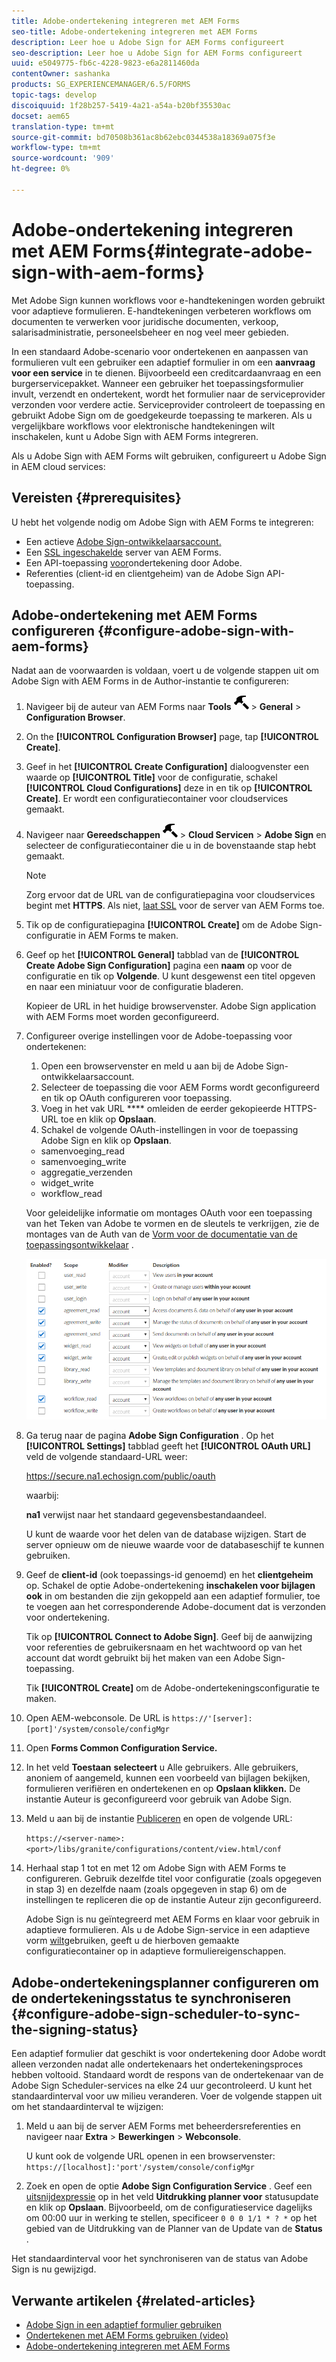 ```yaml
---
title: Adobe-ondertekening integreren met AEM Forms
seo-title: Adobe-ondertekening integreren met AEM Forms
description: Leer hoe u Adobe Sign for AEM Forms configureert
seo-description: Leer hoe u Adobe Sign for AEM Forms configureert
uuid: e5049775-fb6c-4228-9823-e6a2811460da
contentOwner: sashanka
products: SG_EXPERIENCEMANAGER/6.5/FORMS
topic-tags: develop
discoiquuid: 1f28b257-5419-4a21-a54a-b20bf35530ac
docset: aem65
translation-type: tm+mt
source-git-commit: bd70508b361ac8b62ebc0344538a18369a075f3e
workflow-type: tm+mt
source-wordcount: '909'
ht-degree: 0%

---
```



# Adobe-ondertekening integreren met AEM Forms{#integrate-adobe-sign-with-aem-forms}

Met Adobe Sign kunnen workflows voor e-handtekeningen worden gebruikt voor adaptieve formulieren. E-handtekeningen verbeteren workflows om documenten te verwerken voor juridische documenten, verkoop, salarisadministratie, personeelsbeheer en nog veel meer gebieden.

In een standaard Adobe-scenario voor ondertekenen en aanpassen van formulieren vult een gebruiker een adaptief formulier in om een **aanvraag voor een service** in te dienen. Bijvoorbeeld een creditcardaanvraag en een burgerservicepakket. Wanneer een gebruiker het toepassingsformulier invult, verzendt en ondertekent, wordt het formulier naar de serviceprovider verzonden voor verdere actie. Serviceprovider controleert de toepassing en gebruikt Adobe Sign om de goedgekeurde toepassing te markeren. Als u vergelijkbare workflows voor elektronische handtekeningen wilt inschakelen, kunt u Adobe Sign with AEM Forms integreren.

Als u Adobe Sign with AEM Forms wilt gebruiken, configureert u Adobe Sign in AEM cloud services:

## Vereisten {#prerequisites}

U hebt het volgende nodig om Adobe Sign with AEM Forms te integreren:

* Een actieve [Adobe Sign-ontwikkelaarsaccount.](https://acrobat.adobe.com/us/en/why-adobe/developer-form.html)
* Een [SSL ingeschakelde](/help/sites-administering/ssl-by-default.md) server van AEM Forms.
* Een API-toepassing [voor](https://www.adobe.io/apis/documentcloud/sign/docs.html#!adobedocs/adobe-sign/master/gstarted/create_app.md)ondertekening door Adobe.
* Referenties (client-id en clientgeheim) van de Adobe Sign API-toepassing.

## Adobe-ondertekening met AEM Forms configureren {#configure-adobe-sign-with-aem-forms}

Nadat aan de voorwaarden is voldaan, voert u de volgende stappen uit om Adobe Sign with AEM Forms in de Author-instantie te configureren:

1. Navigeer bij de auteur van AEM Forms naar **Tools** ![hammer](assets/hammer.png) > **General** > **Configuration Browser**.
1. On the **[!UICONTROL Configuration Browser]** page, tap **[!UICONTROL Create]**.
1. Geef in het **[!UICONTROL Create Configuration]** dialoogvenster een waarde op **[!UICONTROL Title]** voor de configuratie, schakel **[!UICONTROL Cloud Configurations]** deze in en tik op **[!UICONTROL Create]**. Er wordt een configuratiecontainer voor cloudservices gemaakt.
1. Navigeer naar **Gereedschappen** ![hameren](assets/hammer.png) > **Cloud Servicen** > **Adobe Sign** en selecteer de configuratiecontainer die u in de bovenstaande stap hebt gemaakt.

   >[!NOTE]
   >
   >Zorg ervoor dat de URL van de configuratiepagina voor cloudservices begint met **HTTPS**. Als niet, [laat SSL](/help/sites-administering/ssl-by-default.md) voor de server van AEM Forms toe.

1. Tik op de configuratiepagina **[!UICONTROL Create]** om de Adobe Sign-configuratie in AEM Forms te maken.
1. Geef op het **[!UICONTROL General]** tabblad van de **[!UICONTROL Create Adobe Sign Configuration]** pagina een **naam** op voor de configuratie en tik op **Volgende**. U kunt desgewenst een titel opgeven en naar een miniatuur voor de configuratie bladeren.

   Kopieer de URL in het huidige browservenster. Adobe Sign application with AEM Forms moet worden geconfigureerd.

1. Configureer overige instellingen voor de Adobe-toepassing voor ondertekenen:

   1. Open een browservenster en meld u aan bij de Adobe Sign-ontwikkelaarsaccount.
   1. Selecteer de toepassing die voor AEM Forms wordt geconfigureerd en tik op OAuth configureren voor toepassing.
   1. Voeg in het vak URL **** omleiden de eerder gekopieerde HTTPS-URL toe en klik op **Opslaan**.
   1. Schakel de volgende OAuth-instellingen in voor de toepassing Adobe Sign en klik op **Opslaan**.
   * samenvoeging_read
   * samenvoeging_write
   * aggregatie_verzenden
   * widget_write
   * workflow_read

   Voor geleidelijke informatie om montages OAuth voor een toepassing van het Teken van Adobe te vormen en de sleutels te verkrijgen, zie de montages van de Auth van de [Vorm voor de documentatie van de toepassingsontwikkelaar](https://www.adobe.io/apis/documentcloud/sign/docs.html#!adobeio/adobeio-documentation/master/sign/gstarted/configure_oauth.md) .

   ![OAuth Config](assets/oauthconfig_new.png)

1. Ga terug naar de pagina **Adobe Sign Configuration** . Op het **[!UICONTROL Settings]** tabblad geeft het **[!UICONTROL OAuth URL]** veld de volgende standaard-URL weer:

   https://secure.na1.echosign.com/public/oauth

   waarbij:

   **na1** verwijst naar het standaard gegevensbestandaandeel.

   U kunt de waarde voor het delen van de database wijzigen. Start de server opnieuw om de nieuwe waarde voor de databaseschijf te kunnen gebruiken.

1. Geef de **client-id** (ook toepassings-id genoemd) en het **clientgeheim** op. Schakel de optie Adobe-ondertekening **inschakelen voor bijlagen ook** in om bestanden die zijn gekoppeld aan een adaptief formulier, toe te voegen aan het corresponderende Adobe-document dat is verzonden voor ondertekening.

   Tik op **[!UICONTROL Connect to Adobe Sign]**. Geef bij de aanwijzing voor referenties de gebruikersnaam en het wachtwoord op van het account dat wordt gebruikt bij het maken van een Adobe Sign-toepassing.

   Tik **[!UICONTROL Create]** om de Adobe-ondertekeningsconfiguratie te maken.

1. Open AEM-webconsole. De URL is `https://'[server]:[port]'/system/console/configMgr`
1. Open **Forms Common Configuration Service.**
1. In het veld **Toestaan** **selecteert** u Alle gebruikers. Alle gebruikers, anoniem of aangemeld, kunnen een voorbeeld van bijlagen bekijken, formulieren verifiëren en ondertekenen en op **Opslaan klikken.** De instantie Auteur is geconfigureerd voor gebruik van Adobe Sign.
1. Meld u aan bij de instantie [Publiceren](/help/sites-deploying/deploy.md) en open de volgende URL:

   `https://<server-name>:<port>/libs/granite/configurations/content/view.html/conf`

1. Herhaal stap 1 tot en met 12 om Adobe Sign with AEM Forms te configureren. Gebruik dezelfde titel voor configuratie (zoals opgegeven in stap 3) en dezelfde naam (zoals opgegeven in stap 6) om de instellingen te repliceren die op de instantie Auteur zijn geconfigureerd.

   Adobe Sign is nu geïntegreerd met AEM Forms en klaar voor gebruik in adaptieve formulieren. Als u de Adobe Sign-service in een adaptieve vorm [wilt](../../forms/using/working-with-adobe-sign.md#configure-adobe-sign-for-an-adaptive-form)gebruiken, geeft u de hierboven gemaakte configuratiecontainer op in adaptieve formuliereigenschappen.

## Adobe-ondertekeningsplanner configureren om de ondertekeningsstatus te synchroniseren {#configure-adobe-sign-scheduler-to-sync-the-signing-status}

Een adaptief formulier dat geschikt is voor ondertekening door Adobe wordt alleen verzonden nadat alle ondertekenaars het ondertekeningsproces hebben voltooid. Standaard wordt de respons van de ondertekenaar van de Adobe Sign Scheduler-services na elke 24 uur gecontroleerd. U kunt het standaardinterval voor uw milieu veranderen. Voer de volgende stappen uit om het standaardinterval te wijzigen:

1. Meld u aan bij de server AEM Forms met beheerdersreferenties en navigeer naar **Extra** > **Bewerkingen** > **Webconsole**.

   U kunt ook de volgende URL openen in een browservenster:
   `https://[localhost]:'port'/system/console/configMgr`

1. Zoek en open de optie **Adobe Sign Configuration Service** . Geef een [uitsnijdexpressie](https://en.wikipedia.org/wiki/Cron#CRON_expression) op in het veld **Uitdrukking planner voor** statusupdate en klik op **Opslaan**. Bijvoorbeeld, om de configuratieservice dagelijks om 00:00 uur in werking te stellen, specificeer `0 0 0 1/1 * ? *` op het gebied van de Uitdrukking van de Planner van de Update van de **Status** .

Het standaardinterval voor het synchroniseren van de status van Adobe Sign is nu gewijzigd.

## Verwante artikelen {#related-articles}

* [Adobe Sign in een adaptief formulier gebruiken](../../forms/using/working-with-adobe-sign.md)
* [Ondertekenen met AEM Forms gebruiken (video)](https://helpx.adobe.com/experience-manager/kt/forms/using/adobe-sign-integration-feature-video.html)
* [Adobe-ondertekening integreren met AEM Forms](../../forms/using/adobe-sign-integration-adaptive-forms.md)


